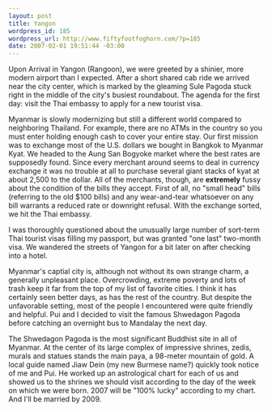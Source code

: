 ```yaml
--- 
layout: post
title: Yangon
wordpress_id: 185
wordpress_url: http://www.fiftyfootfoghorn.com/?p=185
date: 2007-02-01 19:51:44 -03:00
---
```

Upon Arrival in Yangon (Rangoon), we were greeted by a shinier, more modern airport than I expected. After a short shared cab ride we arrived near the city center, which is marked by the gleaming Sule Pagoda stuck right in the middle of the city's busiest roundabout. The agenda for the first day: visit the Thai embassy to apply for a new tourist visa.

Myanmar is slowly modernizing but still a different world compared to neighboring Thailand. For example, there are no ATMs in the country so you must enter holding enough cash to cover your entire stay. Our first mission was to exchange most of the U.S. dollars we bought in Bangkok to Myanmar Kyat. We headed to the Aung San Bogyoke market where the best rates are supposedly found. Since every merchant around seems to deal in currency exchange it was no trouble at all to purchase several giant stacks of kyat at about 2,500 to the dollar. All of the merchants, though, are <strong>extremely</strong> fussy about the condition of the bills they accept. First of all, no "small head" bills (referring to the old $100 bills) and any wear-and-tear whatsoever on any bill warrants a reduced rate or downright refusal. With the exchange sorted, we hit the Thai embassy.

I was thoroughly questioned about the unusually large number of sort-term Thai tourist visas filling my passport, but was granted "one last" two-month visa. We wandered the streets of Yangon for a bit later on after checking into a hotel.

Myanmar's captial city is, although not without its own strange charm, a generally unpleasant place. Overcrowding, extreme poverty and lots of trash keep it far from the top of my list of favorite cities. I think it has certainly seen better days, as has the rest of the country. But despite the unfavorable setting, most of the people I encountered were quite friendly and helpful. Pui and I decided to visit the famous Shwedagon Pagoda before catching an overnight bus to Mandalay the next day.

The Shwedagon Pagoda is the most significant Buddhist site in all of Myanmar. At the center of its large complex of impressive shrines, zedis, murals and statues stands the main paya, a 98-meter mountain of gold. A local guide named Jiaw Dein (my new Burmese name?) quickly took notice of me and Pui. He worked up an astrological chart for each of us and showed us to the shrines we should visit according to the day of the week on which we were born. 2007 will be "100% lucky" according to my chart. And I'll be married by 2009.
